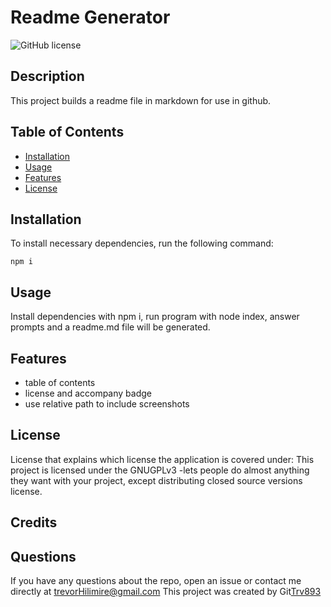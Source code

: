 # Readme Generator 

![GitHub license](https://img.shields.io/badge/license-GNUGPLv3-blue.svg)

## Description

This project builds a readme file in markdown for use in github.

## Table of Contents

* [Installation](#installation) 
* [Usage](#usage) 
* [Features](#features) 
* [License](#license) 


## Installation
To install necessary dependencies, run the following command:
  ```
  npm i
  ```

## Usage

Install dependencies with npm i, run program with node index, answer prompts and a readme.md file will be generated.



## Features

- table of contents
- license and accompany badge
- use relative path to include screenshots


## License
License that explains which license the application is covered under:
This project is licensed under the GNUGPLv3 -lets people do almost anything they want with your project, except distributing closed source versions license.

## Credits



## Questions

If you have any questions about the repo, open an issue or contact me directly at trevorHilimire@gmail.com
This project was created by Git[Trv893](https://github.com/trv893/)
